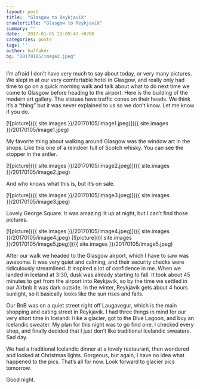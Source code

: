 ```yaml
---
layout: post
title:  "Glasgow to Reykjavik"
crawlertitle: "Glasgow to Reykjavik"
summary: ""
date:   2017-01-05 23:09:47 +0700
categories: posts
tags: ''
author: huffaker
bg: "20170105/image2.jpeg"
---
```


I’m afraid I don’t have very much to say about today, or very many pictures. We slept in at our very comfortable hotel in Glasgow, and really only had time to go on a quick morning walk and talk about what to do next time we come to Glasgow before heading to the airport. Here is the building of the modern art gallery. The statues have traffic cones on their heads. We think it’s a “thing” but it was never explained to us so we don’t know. Let me know if you do.

[![picture]({{ site.images }}/20170105/image1.jpeg)]({{ site.images }}/20170105/image1.jpeg)
 
My favorite thing about walking around Glasgow was the window art in the shops. Like this one of a reindeer full of Scotch whisky. You can see the stopper in the antler.

[![picture]({{ site.images }}/20170105/image2.jpeg)]({{ site.images }}/20170105/image2.jpeg)

And who knows what this is, but it’s on sale.
 
[![picture]({{ site.images }}/20170105/image3.jpeg)]({{ site.images }}/20170105/image3.jpeg)

Lovely George Square. It was amazing lit up at night, but I can’t find those pictures.

[![picture]({{ site.images }}/20170105/image4.jpeg)]({{ site.images }}/20170105/image4.jpeg)
[![picture]({{ site.images }}/20170105/image5.jpeg)]({{ site.images }}/20170105/image5.jpeg)

After our walk we headed to the Glasgow airport, which I have to saw was awesome. It was very quiet and calming, and their security checks were ridiculously streamlined. It inspired a lot of confidence in me.
When we landed in Iceland at 3:30, dusk was already starting to fall. It took about 45 minutes to get from the airport into Reykjavik, so by the time we settled in our Airbnb it was dark outside. In the winter, Reykjavik gets about 4 hours sunlight, so it basically looks like the sun rises and falls.

Our BnB was on a quiet street right off Laugavegur, which is the main shopping and eating street in Reykjavik. I had three things in mind for our very short time in Iceland: Hike a glacier, got to the Blue Lagoon, and buy an Icelandic sweater. My plan for this night was to go find one. I checked every shop, and finally decided that I just don’t like traditional Icelandic sweaters. Sad day.

We had a traditional Icelandic dinner at a lovely restaurant, then wondered and looked at Christmas lights. Gorgeous, but again, I have no idea what happened to the pics. That’s all for now. Look forward to glacier pics tomorrow.

Good night.